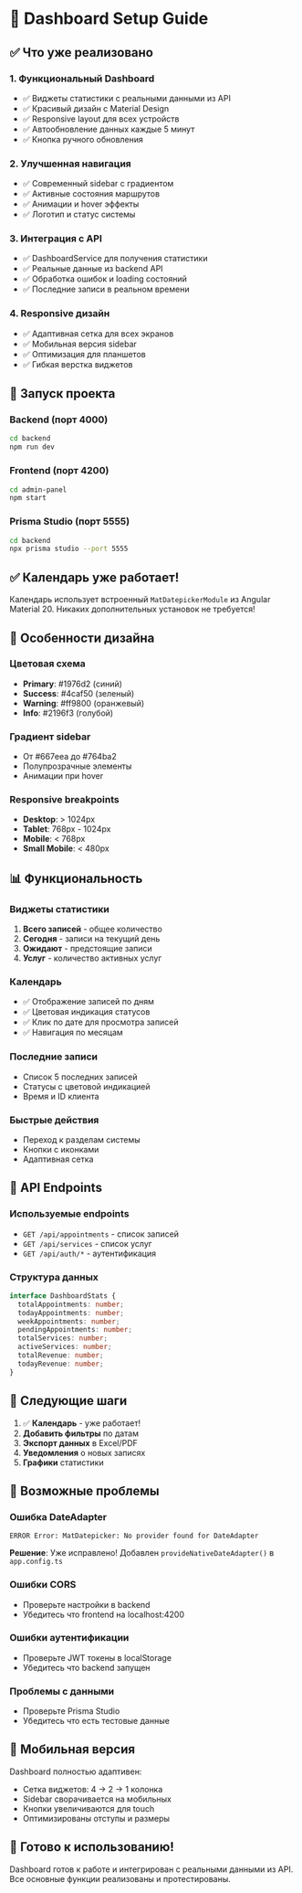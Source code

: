 # 🎯 Dashboard Setup Guide

## ✅ Что уже реализовано

### 1. **Функциональный Dashboard**
- ✅ Виджеты статистики с реальными данными из API
- ✅ Красивый дизайн с Material Design
- ✅ Responsive layout для всех устройств
- ✅ Автообновление данных каждые 5 минут
- ✅ Кнопка ручного обновления

### 2. **Улучшенная навигация**
- ✅ Современный sidebar с градиентом
- ✅ Активные состояния маршрутов
- ✅ Анимации и hover эффекты
- ✅ Логотип и статус системы

### 3. **Интеграция с API**
- ✅ DashboardService для получения статистики
- ✅ Реальные данные из backend API
- ✅ Обработка ошибок и loading состояний
- ✅ Последние записи в реальном времени

### 4. **Responsive дизайн**
- ✅ Адаптивная сетка для всех экранов
- ✅ Мобильная версия sidebar
- ✅ Оптимизация для планшетов
- ✅ Гибкая верстка виджетов

## 🚀 Запуск проекта

### Backend (порт 4000)
```bash
cd backend
npm run dev
```

### Frontend (порт 4200)
```bash
cd admin-panel
npm start
```

### Prisma Studio (порт 5555)
```bash
cd backend
npx prisma studio --port 5555
```

## ✅ Календарь уже работает!

Календарь использует встроенный `MatDatepickerModule` из Angular Material 20. Никаких дополнительных установок не требуется!

## 🎨 Особенности дизайна

### Цветовая схема
- **Primary**: #1976d2 (синий)
- **Success**: #4caf50 (зеленый)
- **Warning**: #ff9800 (оранжевый)
- **Info**: #2196f3 (голубой)

### Градиент sidebar
- От #667eea до #764ba2
- Полупрозрачные элементы
- Анимации при hover

### Responsive breakpoints
- **Desktop**: > 1024px
- **Tablet**: 768px - 1024px
- **Mobile**: < 768px
- **Small Mobile**: < 480px

## 📊 Функциональность

### Виджеты статистики
1. **Всего записей** - общее количество
2. **Сегодня** - записи на текущий день
3. **Ожидают** - предстоящие записи
4. **Услуг** - количество активных услуг

### Календарь
- ✅ Отображение записей по дням
- ✅ Цветовая индикация статусов
- ✅ Клик по дате для просмотра записей
- ✅ Навигация по месяцам

### Последние записи
- Список 5 последних записей
- Статусы с цветовой индикацией
- Время и ID клиента

### Быстрые действия
- Переход к разделам системы
- Кнопки с иконками
- Адаптивная сетка

## 🔧 API Endpoints

### Используемые endpoints
- `GET /api/appointments` - список записей
- `GET /api/services` - список услуг
- `GET /api/auth/*` - аутентификация

### Структура данных
```typescript
interface DashboardStats {
  totalAppointments: number;
  todayAppointments: number;
  weekAppointments: number;
  pendingAppointments: number;
  totalServices: number;
  activeServices: number;
  totalRevenue: number;
  todayRevenue: number;
}
```

## 🎯 Следующие шаги

1. ✅ **Календарь** - уже работает!
2. **Добавить фильтры** по датам
3. **Экспорт данных** в Excel/PDF
4. **Уведомления** о новых записях
5. **Графики** статистики

## 🐛 Возможные проблемы

### Ошибка DateAdapter
```
ERROR Error: MatDatepicker: No provider found for DateAdapter
```
**Решение**: Уже исправлено! Добавлен `provideNativeDateAdapter()` в `app.config.ts`

### Ошибки CORS
- Проверьте настройки в backend
- Убедитесь что frontend на localhost:4200

### Ошибки аутентификации
- Проверьте JWT токены в localStorage
- Убедитесь что backend запущен

### Проблемы с данными
- Проверьте Prisma Studio
- Убедитесь что есть тестовые данные

## 📱 Мобильная версия

Dashboard полностью адаптивен:
- Сетка виджетов: 4 → 2 → 1 колонка
- Sidebar сворачивается на мобильных
- Кнопки увеличиваются для touch
- Оптимизированы отступы и размеры

## 🎉 Готово к использованию!

Dashboard готов к работе и интегрирован с реальными данными из API. Все основные функции реализованы и протестированы.
